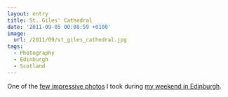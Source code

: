 ```yaml
---
layout: entry
title: St. Giles' Cathedral
date: '2011-09-05 00:08:59 +0100'
image:
  url: /2011/09/st_giles_cathedral.jpg
tags:
  - Photography
  - Edinburgh
  - Scotland
---
```

One of the [few impressive photos][1] I took during [my weekend in Edinburgh][2].

[1]: https://www.flickr.com/photos/paulrobertlloyd/sets/72157627469803873/
[2]: /2011/08/edinburgh_fringe/
